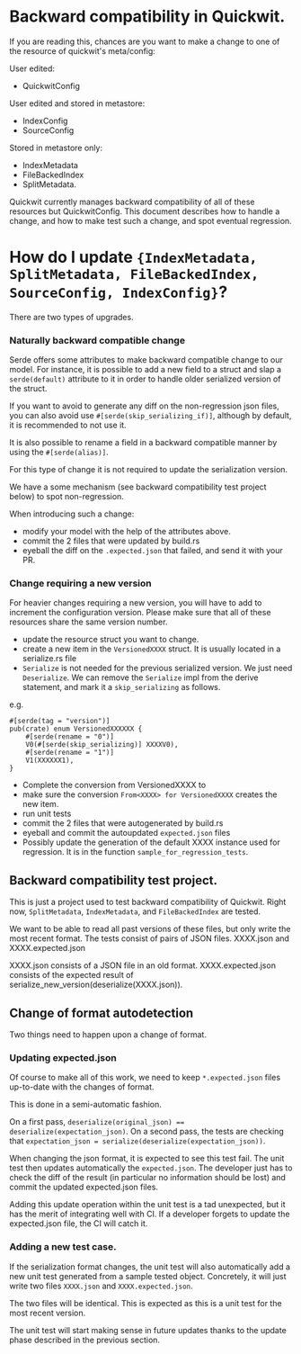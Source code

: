 # Backward compatibility in Quickwit.

If you are reading this, chances are you want to make a change to one of the resource
of quickwit's meta/config:

User edited:
- QuickwitConfig

User edited and stored in metastore:
- IndexConfig
- SourceConfig

Stored in metastore only:
- IndexMetadata
- FileBackedIndex
- SplitMetadata.

Quickwit currently manages backward compatibility of all of these resources but QuickwitConfig.
This document describes how to handle a change, and how to make test such a change,
and spot eventual regression.

# How do I update `{IndexMetadata, SplitMetadata, FileBackedIndex, SourceConfig, IndexConfig}`?

There are two types of upgrades.

### Naturally backward compatible change

Serde offers some attributes to make backward compatible change to our model.
For instance, it is possible to add a new field to a struct and slap
a `serde(default)` attribute to it in order to handle older serialized version of the
struct.

If you want to avoid to generate any diff on the non-regression json files,
you can also avoid use `#[serde(skip_serializing_if)]`, although by default,
it is recommended to not use it.

It is also possible to rename a field in a backward compatible manner
by using the `#[serde(alias)]`.


For this type of change it is not required to update the serialization version.

We have a some mechanism (see backward compatibility test project below) to spot
non-regression.

When introducing such a change:
- modify your model with the help of the attributes above.
- commit the 2 files that were updated by build.rs
- eyeball the diff on the `.expected.json` that failed, and send it with your PR.

### Change requiring a new version

For heavier changes requiring a new version, you will have to add to increment the configuration
version. Please make sure that all of these resources share the same version number.

- update the resource struct you want to change.
- create a new item in the `VersionedXXXX` struct. It is usually located in a serialize.rs file
- `Serialize` is not needed for the previous serialized version. We just need `Deserialize`. We can remove the `Serialize` impl from the derive statement, and mark it a `skip_serializing` as follows.

e.g.
```
#[serde(tag = "version")]
pub(crate) enum VersionedXXXXXX {
    #[serde(rename = "0")]
    V0(#[serde(skip_serializing)] XXXXV0),
    #[serde(rename = "1")]
    V1(XXXXXX1),
}
```
- Complete the conversion from VersionedXXXX to
- make sure the conversion `From<XXXX> for VersionedXXXX` creates the new item.
- run unit tests
- commit the 2 files that were autogenerated by build.rs
- eyeball and commit the autoupdated `expected.json` files
- Possibly update the generation of the default XXXX instance used for regression. It is in the function `sample_for_regression_tests`.


## Backward compatibility test project.

This is just a project used to test backward compatibility of Quickwit.
Right now, `SplitMetadata`, `IndexMetadata`, and `FileBackedIndex` are tested.

We want to be able to read all past versions of these files, but only write the most recent format.
The tests consist of pairs of JSON files.
XXXX.json and XXXX.expected.json

XXXX.json consists of a JSON file in an old format.
XXXX.expected.json consists of the expected result of
serialize_new_version(deserialize(XXXX.json)).

## Change of format autodetection

Two things need to happen upon a change of format.

### Updating expected.json

Of course to make all of this work, we need to keep `*.expected.json` files up-to-date
with the changes of format.

This is done in a semi-automatic fashion.

On a first pass, `deserialize(original_json) == deserialize(expectation_json)`.
On a second pass, the tests are checking that `expectation_json = serialize(deserialize(expectation_json))`.

When changing the json format, it is expected to see this test fail.
The unit test then updates automatically the `expected.json`. The developer just has to
check the diff of the result (in particular no information should be lost) and commit the updated expected.json files.

Adding this update operation within the unit test is a tad unexpected, but it has the merit of
integrating well with CI. If a developer forgets to update the expected.json file,
the CI will catch it.

### Adding a new test case.

If the serialization format changes, the unit test will also automatically add
a new unit test generated from a sample tested object.
Concretely, it will just write two files `XXXX.json` and `XXXX.expected.json`.

The two files will be identical. This is expected as this is a unit test for the
most recent version.

The unit test will start making sense in future updates thanks to the update phase
described in the previous section.


